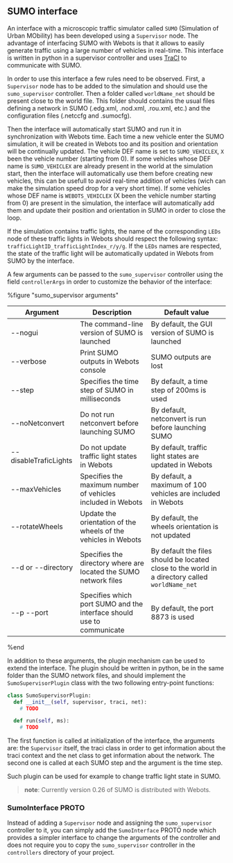 ## SUMO interface

An interface with a microscopic traffic simulator called `SUMO` (Simulation of
Urban MObility) has been developed using a `Supervisor` node. The advantage of
interfacing SUMO with Webots is that it allows to easily generate traffic using
a large number of vehicles in real-time. This interface is written in python in
a supervisor controller and uses  [TraCI](http://sumo.dlr.de/wiki/TraCI) to
communicate with SUMO.

In order to use this interface a few rules need to be observed. First, a
`Supervisor` node has to be added to the simulation and should use the
`sumo_supervisor` controller. Then a folder called `worldName_net` should be
present close to the world file. This folder should contains the usual files
defining a network in SUMO (.edg.xml, .nod.xml, .rou.xml, etc.) and the
configuration files (.netccfg and .sumocfg).

Then the interface will automatically start SUMO and run it in synchronization
with Webots time. Each time a new vehicle enter the SUMO simulation, it will be
created in Webots too and its position and orientation will be continually
updated. The vehicle DEF name is set to `SUMO_VEHICLEX`, `X` been the vehicle number (starting from 0). If some vehicles whose DEF name is `SUMO_VEHICLEX` are already present in the world at the simulation start, then the interface will automatically use them before creating new vehicles, this can be usefull to avoid real-time addition of vehicles (wich can make the simulation speed drop for a very short time). If some vehicles whose DEF name is `WEBOTS_VEHICLEX` (X been the vehicle number starting from 0) are present in the simulation, the interface will automatically add them and update their position and orientation in SUMO in order to close the loop.

If the simulation contains traffic lights, the name of the
corresponding `LEDs` node of these traffic lights in Webots should respect the
following syntax: `trafficLightID_trafficLightIndex_r/y/g`. If the `LEDs` names
are respected, the state of the traffic light will be automatically updated in
Webots from SUMO by the interface.

A few arguments can be passed to the `sumo_supervisor` controller using the
field `controllerArgs` in order to customize the behavior of the interface:

%figure "sumo_supervisor arguments"

| Argument              | Description                                                           | Default value                                                                                   |
| --------------------- | --------------------------------------------------------------------- | ----------------------------------------------------------------------------------------------- |
| --nogui               | The command-line version of SUMO is launched                          | By default, the GUI version of SUMO is launched                                                 |
| --verbose             | Print SUMO outputs in Webots console                                  | SUMO outputs are lost                                                                           |
| --step                | Specifies the time step of SUMO in milliseconds                       | By default, a time step of 200ms is used                                                        |
| --noNetconvert        | Do not run netconvert before launching SUMO                           | By default, netconvert is run before launching SUMO                                             |
| --disableTraficLights | Do not update traffic light states in Webots                          | By default, traffic light states are updated in Webots                                          |
| --maxVehicles         | Specifies the maximum number of vehicles included in Webots           | By default, a maximum of 100 vehicles are included in Webots                                    |
| --rotateWheels        | Update the orientation of the wheels of the vehicles in Webots        | By default, the wheels orientation is not updated                                               |
| --d or --directory    | Specifies the directory where are located the SUMO network files      | By default the files should be located close to the world in a directory called `worldName_net` |
| --p --port            | Specifies which port SUMO and the interface should use to communicate | By default, the port 8873 is used                                                               |

%end

In addition to these arguments, the plugin mechanism can be used to extend the
interface. The plugin should be written in python, be in the same folder than
the SUMO network files, and should implement the `SumoSupervisorPlugin` class
with the two following entry-point functions:

```python
class SumoSupervisorPlugin:
  def __init__(self, supervisor, traci, net):
    # TODO

  def run(self, ms):
    # TODO
```

The first function is called at initialization of the interface, the arguments
are: the `Supervisor` itself, the traci class in order to get information about
the traci context and the net class to get information about the network. The
second one is called at each SUMO step and the argument is the time step.

Such plugin can be used for example to change traffic light state in SUMO.

> **note**:
Currently version 0.26 of SUMO is distributed with Webots.


### SumoInterface PROTO

Instead of adding a `Supervisor` node and assigning the `sumo_supervisor` controller to it, you can simply add the `SumoInterface` PROTO node which provides a simpler interface to change the arguments of the controller and does not require you to copy the `sumo_supervisor` controller in the `controllers` directory of your project.
